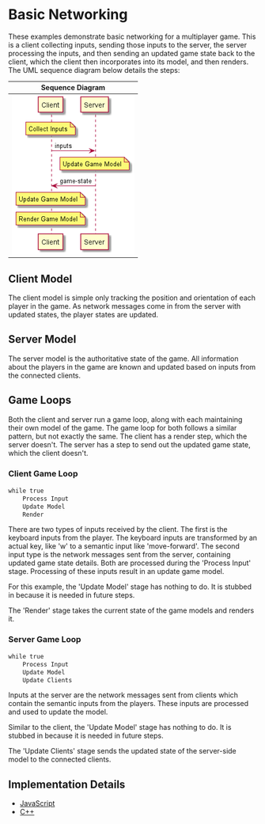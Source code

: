 # Basic Networking

These examples demonstrate basic networking for a multiplayer game.  This is a client collecting inputs, sending those inputs to the server, the server processing the inputs, and then sending an updated game state back to the client, which the client then incorporates into its model, and then renders.  The UML sequence diagram below details the steps:

Sequence Diagram |
-----------------|
![Basic Networking - Sequence](https://github.com/ProfPorkins/GameTech/blob/master/doc/Multiplayer/images/Step%201%20-%20Sequence.png) |

## Client Model

The client model is simple only tracking the position and orientation of each player in the game.  As network messages come in from the server with updated states, the player states are updated.

## Server Model

The server model is the authoritative state of the game.  All information about the players in the game are known and updated based on inputs from the connected clients.

## Game Loops

Both the client and server run a game loop, along with each maintaining their own model of the game.  The game loop for both follows a similar pattern, but not exactly the same.  The client has a render step, which the server doesn't.  The server has a step to send out the updated game state, which the client doesn't.

### Client Game Loop

    while true
        Process Input
        Update Model
        Render

There are two types of inputs received by the client.  The first is the keyboard inputs from the player.  The keyboard inputs are transformed by an actual key, like 'w' to a semantic input like 'move-forward'.  The second input type is the network messages sent from the server, containing updated game state details.  Both are processed during the 'Process Input' stage.  Processing of these inputs result in an update game model.

For this example, the 'Update Model' stage has nothing to do.  It is stubbed in because it is needed in future steps.

The 'Render' stage takes the current state of the game models and renders it.

### Server Game Loop

    while true
        Process Input
        Update Model
        Update Clients

Inputs at the server are the network messages sent from clients which contain the semantic inputs from the players.  These inputs are processed and used to update the model.

Similar to the client, the 'Update Model' stage has nothing to do.  It is stubbed in because it is needed in future steps.

The 'Update Clients' stage sends the updated state of the server-side model to the connected clients.

## Implementation Details

* [JavaScript](https://github.com/ProfPorkins/GameTech/tree/master/JavaScript/Multiplayer/Step%201%20-%20Basic)
* [C++](https://github.com/ProfPorkins/GameTech/tree/master/C%2B%2B/Multiplayer/Step%201%20-%20Basic)
